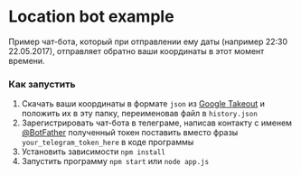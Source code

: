 # Location bot example

Пример чат-бота, который при отправлении ему даты (например 22:30 22.05.2017), отправляет обратно ваши координаты в этот момент времени.


### Как запустить

1. Скачать ваши координаты в формате `json` из [Google Takeout](https://takeout.google.com/settings/takeout)
и положить их в эту папку, переименовав файл в `history.json`
2. Зарегистрировать чат-бота в телеграме, написав контакту с именем [@BotFather](https://web.telegram.org/#/im?p=@BotFather) полученный токен поставить вместо фразы `your_telegram_token_here` в коде программы
3. Установить зависимости `npm install`
4. Запустить программу `npm start` или `node app.js`

